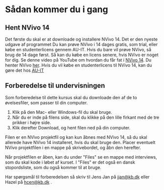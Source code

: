 # Sådan kommer du i gang

## Hent NVivo 14 
Det første du skal er at downloade og installere NVivo 14. Det er den nyeste udgave af programmet
Du kan prøve NVivo i 14 dages gratis, som trial, eller købe en studenterlicens gennem AU-IT. 
Hvis du bare vil prøve NVivo, så brug de 14 dage først. Så kan du købe en licens senere, hvis NVivo er noget for dig.
Se denne video på YouTube om hvordan du får fat i [NVivo 14](https://youtu.be/Uwq9Mvm96Zw). Du henter NVivo [her](https://login.qsrinternational.com/qsruluruprod.onmicrosoft.com/B2C_1A_V2_SIGNUPORSIGNIN/oauth2/v2.0/authorize?client_id=2db1661d-739c-4e2a-a9c9-1a2ecca68241&nonce=defaultNonce&redirect_uri=https%3A%2F%2Fqsr-portal-bridge.mynvivo.com%2Flogin-callback&scope=https%3A%2F%2Fqsruluruprod.onmicrosoft.com%2F1ba28fe5-b706-43ca-aa8a-2dc67a096120%2Faccess_as_user%20openid%20profile%20offline_access&response_type=id_token%20token&option=signup&plt=1.1.1.1.0&_ga=2.4531504.2064332091.1688094305-1765010995.1677722015&is_free_trial=1.).
Hvis du vil købe en studenterlicens til NVivo 14, kan du gøre det hos [AU-IT](https://studerende.au.dk/it-support/software/nvivo)

## Forberedelse til undervisningen
Som forberedelse til dette kursus skal du downloade den af de to øvelsesfiler, som passer til din computer.
1. Klik på den Mac- eller Windows-fil du skal bruge.
2. Når du er inde på filens side, skal du klikke på den lille firkant med de tre prikker i højre side.
3. Klik derefter Download, og hent filen ned på din computer.

Filen er en NVivo projektfil og kan kun åbnes med NVivo 14, så du skal allerede have NVivo 14 installeret, hvis du skal bruge den.
Placer eventuelt NVivo projektfilen i en mappe på skrivebordet, og åbn den herefter.

Når projektfilen er åben, kan du under "Files" se en mappe med interviews, som du skal kode i løbet af kurset. I "Files" er det også en dansk stopordsliste, som du også kommer til at bruge.

Har spørgsmål til forberedelsen så skriv til Jens Jan på jjan@kb.dk eller Hazel på hcen@kb.dk
.
